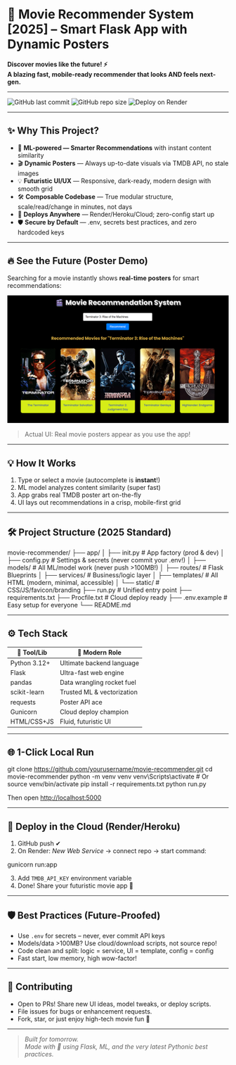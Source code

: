 # 🚀 Movie Recommender System [2025] – Smart Flask App with Dynamic Posters

**Discover movies like the future! ⚡  
A blazing fast, mobile-ready recommender that looks AND feels next-gen.**  

---

![GitHub last commit](https://img.shields.io/github/last-commit/yourusername/movie-recommender)
![GitHub repo size](https://img.shields.io/github/repo-size/yourusername/movie-recommender)
![Deploy on Render](https://img.shields.io/badge/deploy-render-blueviolet?logo=render)
<!-- replace 'yourusername' with your github username in above badge urls -->

---

## ✨ Why This Project?

- 🧠 **ML-powered — Smarter Recommendations** with instant content similarity
- 🎬 **Dynamic Posters** — Always up-to-date visuals via TMDB API, no stale images
- 💡 **Futuristic UI/UX** — Responsive, dark-ready, modern design with smooth grid
- 🛠️ **Composable Codebase** — True modular structure, scale/read/change in minutes, not days
- 🚀 **Deploys Anywhere** — Render/Heroku/Cloud; zero-config start up
- 🛡️ **Secure by Default** — .env, secrets best practices, and zero hardcoded keys

---

## 🔥 See the Future (Poster Demo)

Searching for a movie instantly shows **real-time posters** for smart recommendations:

![App Demo](app/static/posters/mrs.png)

> Actual UI: Real movie posters appear as you use the app!
---

## 💡 How It Works

1. Type or select a movie (autocomplete is **instant**!)
2. ML model analyzes content similarity (super fast)
3. App grabs real TMDB poster art on-the-fly
4. UI lays out recommendations in a crisp, mobile-first grid

---

## 🛠️ Project Structure (2025 Standard)

movie-recommender/
├── app/
│ ├── init.py # App factory (prod & dev)
│ ├── config.py # Settings & secrets (never commit your .env!)
│ ├── models/ # All ML/model work (never push >100MB!)
│ ├── routes/ # Flask Blueprints
│ ├── services/ # Business/logic layer
│ ├── templates/ # All HTML (modern, minimal, accessible)
│ └── static/ # CSS/JS/favicon/branding
├── run.py # Unified entry point
├── requirements.txt
├── Procfile.txt # Cloud deploy ready
├── .env.example # Easy setup for everyone
└── README.md


---

## ⚙️ Tech Stack

| 🧩 Tool/Lib      | 🚀 Modern Role                  |
|------------------|-------------------------------|
| Python 3.12+     | Ultimate backend language      |
| Flask            | Ultra-fast web engine          |
| pandas           | Data wrangling rocket fuel     |
| scikit-learn     | Trusted ML & vectorization     |
| requests         | Poster API ace                 |
| Gunicorn         | Cloud deploy champion          |
| HTML/CSS+JS      | Fluid, futuristic UI           |

---

## 🌐 1-Click Local Run

git clone https://github.com/yourusername/movie-recommender.git
cd movie-recommender
python -m venv venv
venv\Scripts\activate # Or source venv/bin/activate
pip install -r requirements.txt
python run.py

Then open [http://localhost:5000](http://localhost:5000)

---

## 🚀 Deploy in the Cloud (Render/Heroku)

1. GitHub push ✔
2. On Render: *New Web Service* → connect repo → start command:

gunicorn run:app

3. Add `TMDB_API_KEY` environment variable
4. Done! Share your futuristic movie app 🚀

---

## 🛡️ Best Practices (Future-Proofed)

- Use `.env` for secrets – never, ever commit API keys
- Models/data >100MB? Use cloud/download scripts, not source repo!
- Code clean and split: logic = service, UI = template, config = config
- Fast start, low memory, high wow-factor!

---

## 💬 Contributing

- Open to PRs! Share new UI ideas, model tweaks, or deploy scripts.
- File issues for bugs or enhancement requests.
- Fork, star, or just enjoy high-tech movie fun 🤖

---

> _Built for tomorrow.  
> Made with 💙 using Flask, ML, and the very latest Pythonic best practices._  

